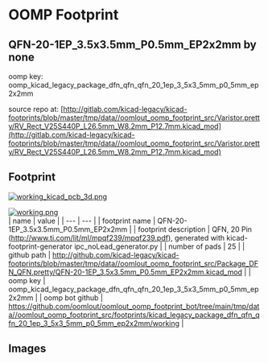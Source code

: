 # OOMP Footprint  
## QFN-20-1EP_3.5x3.5mm_P0.5mm_EP2x2mm  by none  
  
oomp key: oomp_kicad_legacy_package_dfn_qfn_qfn_20_1ep_3_5x3_5mm_p0_5mm_ep2x2mm  
  
source repo at: [http://gitlab.com/kicad-legacy/kicad-footprints/blob/master/tmp/data//oomlout_oomp_footprint_src/Varistor.pretty/RV_Rect_V25S440P_L26.5mm_W8.2mm_P12.7mm.kicad_mod](http://gitlab.com/kicad-legacy/kicad-footprints/blob/master/tmp/data//oomlout_oomp_footprint_src/Varistor.pretty/RV_Rect_V25S440P_L26.5mm_W8.2mm_P12.7mm.kicad_mod)  
## Footprint  
  
[![working_kicad_pcb_3d.png](working_kicad_pcb_3d_600.png)](working_kicad_pcb_3d.png)  
  
[![working.png](working_600.png)](working.png)  
| name | value | 
| --- | --- | 
| footprint name | QFN-20-1EP_3.5x3.5mm_P0.5mm_EP2x2mm | 
| footprint description | QFN, 20 Pin (http://www.ti.com/lit/ml/mpqf239/mpqf239.pdf), generated with kicad-footprint-generator ipc_noLead_generator.py | 
| number of pads | 25 | 
| github path | http://github.com/kicad-legacy/kicad-footprints/blob/master/tmp/data//oomlout_oomp_footprint_src/Package_DFN_QFN.pretty/QFN-20-1EP_3.5x3.5mm_P0.5mm_EP2x2mm.kicad_mod | 
| oomp key | oomp_kicad_legacy_package_dfn_qfn_qfn_20_1ep_3_5x3_5mm_p0_5mm_ep2x2mm | 
| oomp bot github | https://github.com/oomlout/oomlout_oomp_footprint_bot/tree/main/tmp/data//oomlout_oomp_footprint_src/footprints/kicad_legacy_package_dfn_qfn_qfn_20_1ep_3_5x3_5mm_p0_5mm_ep2x2mm/working | 
## Images  
